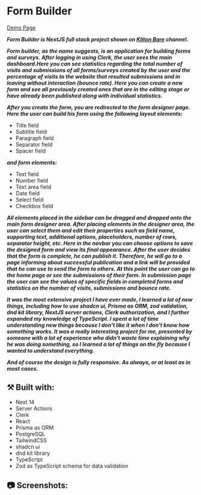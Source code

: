 # Form Builder
[Demo Page](https://form-builder-next-khaki.vercel.app)

***Form Builder is NextJS full stack project shown on [Kliton Bare](https://www.youtube.com/@javascriptmastery) channel.***
</br>

***Form builder, as the name suggests, is an application for building forms and surveys. After logging in using Clerk, the user sees the main dashboard.Here you can see statistics regarding the total number of visits and submissions of all forms/surveys
created by the user and the percentage of visits to the website that resulted submissions and in leaving without interaction (bounce rate).
Here you can create a new form and see all previously created ones that are in the editing stage or have already been published along with individual statistics.***
</br>

***After you create the form, you are redirected to the form designer page. 
Here the user can build his form using the following layout elements:***
- Title field
- Subtitle field
- Paragraph field
- Separator field
- Spacer field

***and form elements:***
- Text field
- Number field
- Text area field
- Date field
- Select field
- Checkbox field

***All elements placed in the sidebar can be dragged and dropped onto the main form designer area. After placing elements in the designer area, the user can select them and edit their properties such as field name, supporting text, additional options, placeholders, number of rows, separator height, etc. Here in the navbar you can choose options to save the designed form and view its final appearance. After the user decides that the form is complete, he can publish it. Therefore, he will go to a page informing about successful publication and a link will be provided that he can use to send the form to others. 
At this point the user can go to the home page or see the submissions of their form. In submission page the user can see the values ​​of specific fields in completed forms and statistics on the number of visits, submissions and bounce rate.***
</br>

***It was the most extensive project I have ever made, I learned a lot of new things, including how to use shadcn ui, Prisma as ORM, zod validation, dnd kit library, NextJS server actions, Clerk authorization, and I further expanded my knowledge of TypeScript. I spent a lot of time understanding new things because I don't like it when I don't know how something works. It was a really interesting project for me, presented by someone with a lot of experience who didn't waste time explaining why he was doing something, so I learned a lot of things on the fly because I wanted to understand everything.***
</br>

***And of course the design is fully responsive. As always, or at least as in most cases.***
 
## ⚒️ Built with:

- Next 14
- Server Actions
- Clerk
- React
- Prisma as ORM
- PostgreSQL
- TailwindCSS
- shadcn ui
- dnd kit library
- TypeScript
- Zod as TypeScript schema for data validation

## 📷 Screenshots:

